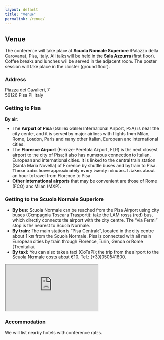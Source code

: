 ```yaml
---
layout: default
title: "Venue"
permalink: /venue/
---
```


<h2 class="section-title">Venue</h2>
<p>The conference will take place at <strong>Scuola Normale Superiore</strong> (Palazzo della Carovana), Pisa, Italy. All talks will be held in the <strong>Sala Azzurra</strong> (first floor). Coffee breaks and lunches will be served in the adjacent room. The poster session will take place in the cloister (ground floor).</p>

<div class="row g-4">
  <div class="col-md-6">
    <h3>Address</h3>
    <p>
      Piazza dei Cavalieri, 7<br>
      56126 Pisa PI, Italy
    </p>
    <h3>Getting to Pisa</h3>
    <strong>By air:</strong>
    <ul>
      <li>The <strong>Airport of Pisa</strong> (Galileo Galilei International Airport, PSA) is near the city center, and it is served by major airlines with flights from Milan, Rome, London, Paris and many other Italian, European and international cities.</li>
      <li>The <strong>Florence Airport</strong> (Firenze-Peretola Airport, FLR) is the next closest airport to the city of Pisa; it also has numerous connection to Italian, European and international cities. It is linked to the central train station (Santa Maria Novella) of Florence by shuttle buses and by train to Pisa. These trains leave approximately every twenty minutes. It takes about an hour to travel from Florence to Pisa.</li>
      <li><strong>Other international airports</strong> that may be convenient are those of Rome (FCO) and Milan (MXP).</li>
    </ul>
  </div>
  
  <div class="col-md-6">
    <h3>Getting to the Scuola Normale Superiore</h3>
    <ul>
      <li><strong>By bus:</strong> Scuola Normale can be reached from the Pisa Airport using city buses (Compagnia Toscana Trasporti): take the LAM rossa (red) bus, which directly connects the airport with the city centre. The “via Fermi” stop is the nearest to Scuola Normale.</li>
      <li><strong>By train:</strong> The main station is “Pisa Centrale”, located in the city centre about 1 km from the Scuola Normale. Pisa is connected with all main European cities by train through Florence, Turin, Genoa or Rome (Trenitalia).</li>
      <li><strong>By taxi:</strong> You can also take a taxi (CoTaPi); the trip from the airport to the Scuola Normale costs about €10. Tel.: (+39)050541600.</li>
    </ul>
  </div>
  
  <div class="col-md-6">
    <div class="ratio ratio-4x3 rounded-4 overflow-hidden shadow-sm">
      <iframe
        src="https://www.google.com/maps?q=Scuola%20Normale%20Superiore%20Pisa&output=embed"
        loading="lazy" referrerpolicy="no-referrer-when-downgrade"></iframe>
    </div>
  </div>
</div>

<h3 class="mt-4">Accommodation</h3>
<p>We will list nearby hotels with conference rates.</p>
